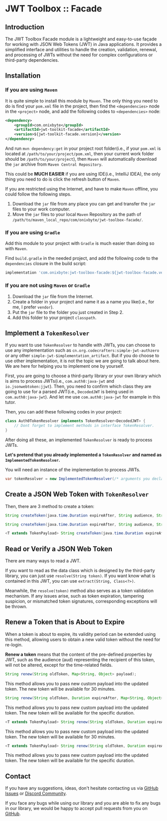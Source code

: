 # JWT Toolbox :: Facade

## Introduction

The JWT Toolbox Facade module is a lightweight and easy-to-use façade for working with JSON Web
Tokens (JWT) in Java applications. It provides a simplified interface and utilities to handle the
creation, validation, renewal, and processing of JWTs without the need for complex configurations or
third-party dependencies.

## Installation

### If you are using `Maven`

It is quite simple to install this module by `Maven`. The only thing you need to do is find your `pom.xml` file in the project, then find the `<dependencies>` node in the `<project>` node, and add the following codes to `<dependencies>` node:

```xml
<dependency>
	<groupId>com.onixbyte</groupId>
    <artifactId>jwt-toolkit-facade</artifactId>
    <version>${jwt-toolkit-facade.version}</version>
</dependency>
```

And run `mvn dependency:get` in your project root folder(i.e., if your `pom.xml` is located at 
`/path/to/your/project/pom.xml`, then your current work folder should be `/path/to/your/project`),
then `Maven` will automatically download the `jar` archive from `Maven Central Repository`. 

This could be **MUCH EASIER** if you are using IDE(i.e., IntelliJ IDEA), the only thing you need to
do is click the refresh button of `Maven`.

If you are restricted using the Internet, and have to make `Maven` offline, you could follow the
following steps.

1. Download the `jar` file from any place you can get and transfer the `jar` files to your
   work computer.
2. Move the `jar` files to your local `Maven` Repository as the path of
   `/path/to/maven_local_repo/com/onixbyte/jwt-toolbox-facade/`.

### If you are using `Gradle`

Add this module to your project with `Gradle` is much easier than doing so with `Maven`.

Find `build.gradle` in the needed project, and add the following code to the `dependencies` closure
in the build script:

```groovy
implementation 'com.onixbyte:jwt-toolbox-facade:${jwt-toolbox-facade.version}'
```

### If you are not using `Maven` or `Gradle`

1. Download the `jar` file from the Internet.
2. Create a folder in your project and name it as a name you like(i.e., for me, I prefer `vendor`).
3. Put the `jar` file to the folder you just created in Step 2.
4. Add this folder to your project `classpath`.

## Implement a `TokenResolver`

If you want to use `TokenResolver` to handle with JWTs, you can choose to use any implementation such as `cn.org.codecrafters:simple-jwt-authzero` or any other `simple-jwt-$implementation_artifact`. But if you do choose to use other implementation, it is not the topic we are going to talk about here. We are here for helping you to implement one by yourself.

First, you are going to choose a third-party library or your own library which is aims to process JWTs(i.e., `com.auth0:java-jwt` and `io.jsonwebtoken:jjwt`). Then, you need to confirm which class they are going to use for a parsed JWT(i.e., `DecodedJWT` is being used in `com.auth0:java-jwt`). And let me use `com.auth0:java-jwt` for example in this tutor.

Then, you can add these following codes in your project:

```java
class Auth0TokenResolver implements TokenResolver<DecodedJWT> {
    // Dont forget to implement methods in interface TokenResolver.
}
```

After doing all these, an implemented `TokenResolver` is ready to process JWTs.

**Let's pretend that you already implemented a `TokenResolver` and named as `ImplementedTokenResolver`.**

You will need an instance of the implementation to process JWTs.

```java
var tokenResolver = new ImplementedTokenResolver(/* arguments you declared */);
```

## Create a JSON Web Token with `TokenResolver`

Then, there are 3 method to create a token:

```java
String createToken(java.time.Duration expireAfter, String audience, String subject);

String createToken(java.time.Duration expireAfter, String audience, String subject, Map<String, Object> payloads);

<T extends TokenPayload> String createToken(java.time.Duration expireAfter, String audience, String subject, T payload);
```

## Read or Verify a JSON Web Token

There are many ways to read a JWT.

If you want to read as the data class which is designed by the third-party library, you can just use `resolve(String token)`. If you want know what is contained in this JWT, you can use `extract(String, Class<?>)`.

Meanwhile, the `resolve(token)` method also serves as a token validation mechanism. If any issues arise, such as token expiration, tampering suspicion, or mismatched token signatures, corresponding exceptions will be thrown.

## Renew a Token that is About to Expire

When a token is about to expire, its validity period can be extended using this method, allowing users to obtain a new valid token without the need for re-login.

**Renew a token** means that the content of the pre-defined properties by JWT, such as the audience (aud) representing the recipient of this token, will not be altered, except for the time-related fields.

```java
String renew(String oldToken, Map<String, Object> payload);
```

This method allows you to pass new custom payload into the updated token. The new token will be available for 30 minutes.

```java
String renew(String oldToken, Duration expireAfter, Map<String, Object> payload);
```

This method allows you to pass new custom payload into the updated token. The new token will be available for the specific duration.

```java
<T extends TokenPayload> String renew(String oldToken, Duration expireAfter, T payload);
```

This method allows you to pass new custom payload into the updated token. The new token will be available for 30 minutes.

```java
<T extends TokenPayload> String renew(String oldToken, Duration expireAfter, T  payload);
```

This method allows you to pass new custom payload into the updated token. The new token will be available for the specific duration.

## Contact

If you have any suggestions, ideas, don't hesitate contacting us via [GitHub Issues](https://github.com/CodeCraftersCN/jdevkit/issues/new) or [Discord Community](https://discord.gg/NQK9tjcBB8). 

If you face any bugs while using our library and you are able to fix any bugs in our library, we would be happy to accept pull requests from you on [GitHub](https://github.com/CodeCraftersCN/jdevkit/compare).
